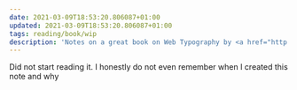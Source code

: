 ```yaml
---
date: 2021-03-09T18:53:20.806087+01:00
updated: 2021-03-09T18:53:20.806087+01:00
tags: reading/book/wip
description: 'Notes on a great book on Web Typography by <a href="http://clagnut.com/" rel="noopener noreferrer" target="_blank" title="Richard Rutter">Richard Rutter</a>'
---
```

Did not start reading it. I honestly do not even remember when I created this note and why